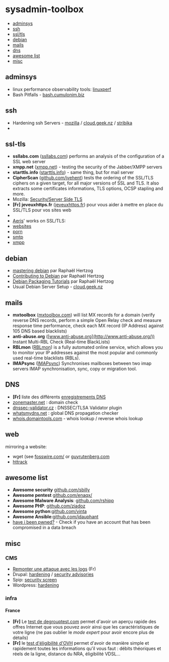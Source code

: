 # sysadmin-toolbox

- [adminsys](#adminsys)
- [ssh](#ssh)
- [ssl/tls](#ssl-tls)
- [debian](#debian)
- [mails](#mails)
- [dns](#dns)
- [awesome list](#awesome-list)
- [misc](#misc)

## adminsys

* linux performance observability tools: [linuxperf](http://www.brendangregg.com/linuxperf.html)
* Bash Pitfalls - [bash.cumulonim.biz](http://bash.cumulonim.biz/BashPitfalls.html)

## ssh

*  Hardening ssh Servers - [mozilla](https://wiki.mozilla.org/Security/Guidelines/OpenSSH#OpenSSH_server) / [cloud.geek.nz](http://feeding.cloud.geek.nz/posts/hardening-ssh-servers/) / [stribika](http://stribika.github.io/2015/01/04/secure-secure-shell.html)
*  
## ssl-tls

* **ssllabs.com** ([ssllabs.com](https://www.ssllabs.com/)) performs an analysis of the configuration of a SSL web server
* **xmpp.net** ([xmpp.net](https://xmpp.net/)) - testing the security of the Jabber/XMPP servers
* **starttls.info** ([starttls.info](https://starttls.info)) - same thing, but for mail server
* **CipherScan** ([github.com/jvehent](https://github.com/jvehent/cipherscan)) tests the ordering of the SSL/TLS ciphers on a given target, for all major versions of SSL and TLS. It also extracts some certificates informations, TLS options, OCSP stapling and more.
* Mozilla: [Security/Server Side TLS](https://wiki.mozilla.org/Security/Server_Side_TLS)
* **[Fr]** **jeveuxhttps.fr** ([jeveuxhttps.fr](https://www.jeveuxhttps.fr)) pour vous aider à mettre en place du SSL/TLS pour vos sites web
*
* [Aeris](https://imirhil.fr)' works on SSL/TLS:
 * [websites](https://imirhil.fr/tls/)
 * [porn](https://imirhil.fr/tls/porn.html)
 * [smtp](https://imirhil.fr/tls/smtp.html)
 * [xmpp](https://imirhil.fr/tls/xmpp.html)

## debian

* [mastering debian](https://raphaelhertzog.com/mastering-debian/) par Raphaël Hertzog
* [Contributing to Debian](https://raphaelhertzog.com/contributing-to-debian/) par Raphaël Hertzog
* [Debian Packaging Tutorials](https://raphaelhertzog.com/debian-packaging/) par  Raphaël Hertzog
* Usual Debian Server Setup - [cloud.geek.nz](http://feeding.cloud.geek.nz/posts/usual-server-setup/)

## mails

* **mxtoolbox** ([mxtoolbox.com](http://mxtoolbox.com/)) will list MX records for a domain (verify reverse DNS records, perform a simple Open Relay check and measure response time performance, check each MX record (IP Address) against 105 DNS based blacklists)
* **anti-abuse.org** ([www.anti-abuse.org](http://www.anti-abuse.org/)) Instant Multi-RBL Check (Real-time BlackLists)
 * **RBLmon** ([RBLmon](http://www.rblmon.com/)) is a fully automated online service, which allows you to monitor your IP addresses against the most popular and commonly used real-time blacklists (RBLs).
* **IMAPsync** ([IMAPsync](https://github.com/imapsync/imapsync)) Synchronises mailboxes between two imap servers IMAP synchronisation, sync, copy or migration tool.

## DNS

* **[Fr]** liste des différents [enregistrements DNS](http://fr.wikipedia.org/wiki/Liste_des_enregistrements_DNS)
* [zonemaster.net](http://zonemaster.net) : domain check
* [dnssec-validator.cz](https://www.dnssec-validator.cz/) : DNSSEC/TLSA Validator plugin
* [whatsmydns.net](https://www.whatsmydns.net) : global DNS propagation checker
* [whois.domaintools.com](http://whois.domaintools.com/) - whois lookup / reverse whois lookup

## web

mirroring a website:
* wget (see [fosswire.com/](http://fosswire.com/post/2008/04/create-a-mirror-of-a-website-with-wget/) or [guyrutenberg.com](http://www.guyrutenberg.com/2014/05/02/make-offline-mirror-of-a-site-using-wget/)
* [httrack](https://httrack.com)


## awesome list

* **Awesome security** [github.com/sbilly](https://github.com/sbilly/awesome-security)
* **Awesome pentest** [github.com/enaqx/](https://github.com/enaqx/awesome-pentest)
* **Awesome Malware Analysis**: [github.com/rshipp](https://github.com/rshipp/awesome-malware-analysis)
* **Awesome PHP**: [github.com/ziadoz](https://github.com/ziadoz/awesome-php)
* **Awesome python**:[github.com/vinta](https://github.com/vinta/awesome-python)
* **Awesome Ansible**:[github.com/jdauphant](https://github.com/jdauphant/awesome-ansible)
* [have i been pwned?](https://haveibeenpwned.com/) - Check if you have an account that has been compromised in a data breach


## misc

### CMS

* [Remonter une attaque avec les logs](https://www.libwalk.so/2015/04/29/analyse-log.html) (Fr)
* Drupal: [hardening](https://www.drupal.org/security/secure-configuration) / [security advisories](https://www.drupal.org/security)
* Spip: [security screen](http://www.spip.net/en_article4201.html)
* Wordpress: [hardening](http://codex.wordpress.org/Hardening_WordPress)


### infra

#### France

* **[Fr]** Le [test de degrouptest.com](http://www.degrouptest.com) permet d'avoir un aperçu rapide des offres Internet que vous pouvez avoir ainsi que les caractéristiques de votre ligne (ne pas oublier le *mode expert* pour avoir encore plus de détails)
* **[Fr]** le [test d'éligibilité d'OVH](http://www.ovhtelecom.fr/adsl/eligibilite.xml) permet d'avoir de manière simple et rapidement toutes les informations qu'il vous faut : débits théoriques et réels de la ligne, distance du NRA, éligibilité VDSL...
